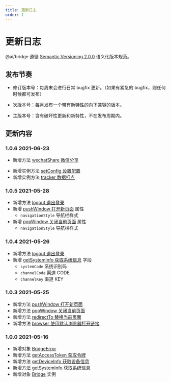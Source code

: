 ```yaml
---
title: 更新日志
order: 1
---
```


# 更新日志

@ai/bridge 遵循 [Semantic Versioning 2.0.0](http://semver.org/lang/zh-CN/) 语义化版本规范。

## 发布节奏

- 修订版本号：每周末会进行日常 bugfix 更新。（如果有紧急的 bugfix，则任何时候都可发布）

- 次版本号：每月发布一个带有新特性的向下兼容的版本。

- 主版本号：含有破坏性更新和新特性，不在发布周期内。

## 更新内容

### 1.0.6 <Badge>2021-06-23</Badge>

- 新增方法 [wechatShare 微信分享](/methods/share/wechat-share)
<!-- - 新增方法 [chooseMedia 拍摄或从相册选取视频或照片](/methods/media/choose-media) -->
- 新增实例方法 [setConfig 设置配置](/methods/bridge/set-config)
- 新增实例方法 [tracker 数据打点](/methods/bridge/tracker)

### 1.0.5 <Badge>2021-05-28</Badge>

- 新增方法 [logout 退出登录](/methods/logout)
- 新增 [pushWindow 打开新页面](/methods/route/push-window) 属性
  - `navigationStyle` 导航栏样式
- 新增 [popWindow 关闭当前页面](/methods/route/pop-window) 属性
  - `navigationStyle` 导航栏样式

### 1.0.4 <Badge>2021-05-26</Badge>

- 新增方法 [logout 退出登录](/methods/user/logout)
- 新增 [getSystemInfo 获取系统信息](/methods/get-system-info) 字段
  - `systemCode` 系统识别码
  - `channelCode` 渠道 CODE
  - `channelKey` 渠道 KEY

### 1.0.3 <Badge>2021-05-25</Badge>

- 新增方法 [pushWindow 打开新页面](/methods/route/push-window)
- 新增方法 [popWindow 关闭当前页面](/methods/route/pop-window)
- 新增方法 [redirectTo 替换当前页面](/methods/route/redirect-to)
- 新增方法 [browser 使用默认浏览器打开链接](/methods/route/browser)

### 1.0.0 <Badge>2021-05-16</Badge>

- 新增对象 [BridgeError](/guide/error)
- 新增方法 [getAccessToken 获取令牌](/methods/user/get-access-token)
- 新增方法 [getDeviceInfo 获取设备信息](/methods/system/get-device-info)
- 新增方法 [getSystemInfo 获取系统信息](/methods/system/get-system-info)
- 新增对象 [Bridge](/guide/instance) 实例
